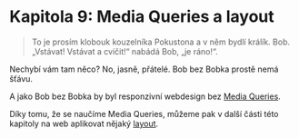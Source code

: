 # Kapitola 9: Media Queries a layout

> To je prosím klobouk kouzelníka Pokustona a v něm bydlí králík. Bob.  „Vstávat! Vstávat a cvičit!“ nabádá Bob, „je ráno!“.

Nechybí vám tam něco? No, jasně, přátelé. Bob bez Bobka prostě nemá šťávu. 

A jako Bob bez Bobka by byl responzivní webdesign bez [Media Queries](css3-media-queries.md).

Díky tomu, že se naučíme Media Queries, můžeme pak v další části této kapitoly na web aplikovat nějaký [layout](responzivni-layout.md). 
